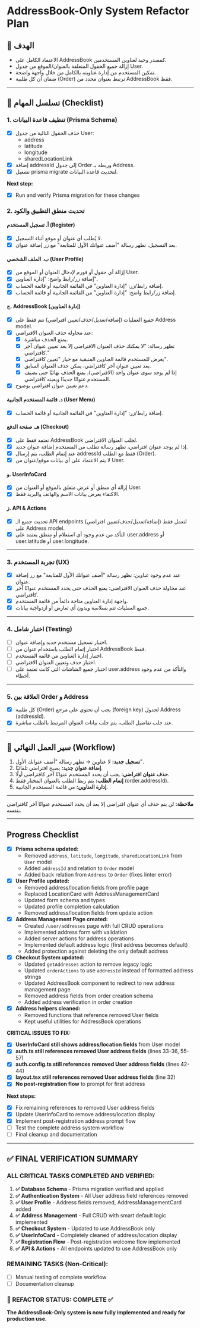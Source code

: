 # AddressBook-Only System Refactor Plan

## 🎯 الهدف
- الاعتماد الكامل على AddressBook كمصدر وحيد لعناوين المستخدمين.
- إزالة جميع الحقول المتعلقة بالعنوان/الموقع من جدول User.
- تمكين المستخدم من إدارة عناوينه بالكامل من خلال واجهة واضحة.
- ضمان أن كل طلبية (Order) ترتبط بعنوان محدد من AddressBook فقط.

---

## 📝 تسلسل المهام (Checklist)

### 1. تنظيف قاعدة البيانات (Prisma Schema)
- [x] حذف الحقول التالية من جدول User:
  - address
  - latitude
  - longitude
  - sharedLocationLink
- [x] إضافة addressId إلى جدول Order وربطه بـ Address.
- [x] تشغيل prisma migrate لتحديث قاعدة البيانات.

**Next step:**
- [x] Run and verify Prisma migration for these changes

### 2. تحديث منطق التطبيق والكود

#### أ. تسجيل المستخدم (Register)
- [x] لا يُطلب أي عنوان أو موقع أثناء التسجيل.
- [x] بعد التسجيل، تظهر رسالة "أضف عنوانك الأول للمتابعة" مع زر إضافة عنوان.

#### ب. الملف الشخصي (User Profile)
- [x] إزالة أي حقول أو فورم لإدخال العنوان أو الموقع من User.
- [x] إضافة زر/رابط واضح: "إدارة العناوين".
- [x] إضافة رابط/زر: "إدارة العناوين" في القائمة الجانبية أو قائمة الحساب.
- [x] إضافة زر/رابط واضح: "إدارة العناوين" من القائمة الجانبية أو قائمة الحساب.

#### ج. AddressBook (إدارة العناوين)
- [x] جميع العمليات (إضافة/تعديل/حذف/تعيين افتراضي) تتم فقط على Address model.
- [x] عند محاولة حذف العنوان الافتراضي:
  - [x] يمنع الحذف مباشرة.
  - [x] تظهر رسالة: "لا يمكنك حذف العنوان الافتراضي إلا بعد تعيين عنوان آخر كافتراضي."
  - [x] يعرض للمستخدم قائمة العناوين المتبقية مع خيار "تعيين كافتراضي".
  - [x] بعد تعيين عنوان آخر كافتراضي، يمكن حذف العنوان السابق.
  - [x] إذا لم يوجد سوى عنوان واحد (الافتراضي)، يمنع الحذف نهائيًا حتى يضيف المستخدم عنوانًا جديدًا ويعينه كافتراضي.
- [x] دعم تعيين عنوان افتراضي بوضوح.

#### د. قائمة المستخدم الجانبية (User Menu)
- [x] إضافة رابط/زر: "إدارة العناوين" في القائمة الجانبية أو قائمة الحساب.

#### هـ. صفحة الدفع (Checkout)
- [x] تعتمد فقط على AddressBook لجلب العنوان الافتراضي.
- [x] إذا لم يوجد عنوان افتراضي، تظهر رسالة تطلب من المستخدم إضافة عنوان جديد.
- [x] عند إتمام الطلب، يتم إرسال addressId فقط مع الطلب (Order).
- [x] لا يتم الاعتماد على أي بيانات موقع/عنوان من User.

#### و. UserInfoCard
- [x] إزالة أي منطق أو عرض متعلق بالموقع أو العنوان من User.
- [x] الاكتفاء بعرض بيانات الاسم والهاتف والبريد فقط.

#### ز. API & Actions
- [x] تحديث جميع الـ API endpoints (إضافة/تعديل/حذف/تعيين افتراضي) لتعمل فقط على Address model.
- [x] التأكد من عدم وجود أي استعلام أو منطق يعتمد على user.address أو user.latitude أو user.longitude.

---

### 3. تجربة المستخدم (UX)
- [x] عند عدم وجود عناوين: تظهر رسالة "أضف عنوانك الأول للمتابعة" مع زر إضافة عنوان.
- [x] عند محاولة حذف العنوان الافتراضي: يمنع الحذف حتى يحدد المستخدم عنوانًا آخر كافتراضي.
- [x] واجهة إدارة العناوين متاحة دائماً من قائمة المستخدم.
- [x] جميع العمليات تتم بسلاسة وبدون أي تعارض أو ازدواجية بيانات.

---

### 4. اختبار شامل (Testing)
- [ ] اختبار تسجيل مستخدم جديد وإضافة عنوان.
- [ ] اختبار إتمام الطلب باستخدام عنوان من AddressBook فقط.
- [ ] اختبار إدارة العناوين من قائمة المستخدم.
- [ ] اختبار حذف وتعيين العنوان الافتراضي.
- [ ] اختبار جميع الشاشات التي كانت تعتمد على user.address والتأكد من عدم وجود أخطاء.

---

### 5. العلاقة بين Order و Address
- [x] كل طلبية (Order) يجب أن تحتوي على مرجع (foreign key) لجدول Address (addressId).
- [x] عند جلب تفاصيل الطلب، يتم جلب بيانات العنوان المرتبط بالطلب مباشرة.

---

## 🔄 سير العمل النهائي (Workflow)
1. **تسجيل جديد:** لا عناوين → تظهر رسالة "أضف عنوانك الأول".
2. **إضافة عنوان جديد:** يصبح افتراضي تلقائيًا.
3. **حذف عنوان افتراضي:** يجب أن يحدد المستخدم عنوانًا آخر كافتراضي أولًا.
4. **إتمام الطلب:** يتم ربط الطلب بالعنوان المختار فقط (order.addressId).
5. **إدارة العناوين:** من قائمة المستخدم الجانبية.

---

**ملاحظة:**
لن يتم حذف أي عنوان افتراضي إلا بعد أن يحدد المستخدم عنوانًا آخر كافتراضي بنفسه.

---

## Progress Checklist

- [x] **Prisma schema updated:**
  - Removed `address`, `latitude`, `longitude`, `sharedLocationLink` from `User` model
  - Added `addressId` and relation to `Order` model
  - Added back relation from `Address` to `Order` (fixes linter error)
- [x] **User Profile updated:**
  - Removed address/location fields from profile page
  - Replaced LocationCard with AddressManagementCard
  - Updated form schema and types
  - Updated profile completion calculation
  - Removed address/location fields from update action
- [x] **Address Management Page created:**
  - Created `/user/addresses` page with full CRUD operations
  - Implemented address form with validation
  - Added server actions for address operations
  - Implemented default address logic (first address becomes default)
  - Added protection against deleting the only default address
- [x] **Checkout System updated:**
  - Updated `getAddresses` action to remove legacy logic
  - Updated `orderActions` to use `addressId` instead of formatted address strings
  - Updated AddressBook component to redirect to new address management page
  - Removed address fields from order creation schema
  - Added address verification in order creation
- [x] **Address helpers cleaned:**
  - Removed functions that reference removed User fields
  - Kept useful utilities for AddressBook operations

**CRITICAL ISSUES TO FIX:**
- [x] **UserInfoCard still shows address/location fields** from User model
- [x] **auth.ts still references removed User address fields** (lines 33-36, 55-57)
- [x] **auth.config.ts still references removed User address fields** (lines 42-44)
- [x] **layout.tsx still references removed User address fields** (line 32)
- [x] **No post-registration flow** to prompt for first address

**Next steps:**
- [x] Fix remaining references to removed User address fields
- [x] Update UserInfoCard to remove address/location display
- [x] Implement post-registration address prompt flow
- [ ] Test the complete address system workflow
- [ ] Final cleanup and documentation

---

## ✅ **FINAL VERIFICATION SUMMARY**

### **ALL CRITICAL TASKS COMPLETED AND VERIFIED:**

1. **✅ Database Schema** - Prisma migration verified and applied
2. **✅ Authentication System** - All User address field references removed
3. **✅ User Profile** - Address fields removed, AddressManagementCard added
4. **✅ Address Management** - Full CRUD with smart default logic implemented
5. **✅ Checkout System** - Updated to use AddressBook only
6. **✅ UserInfoCard** - Completely cleaned of address/location display
7. **✅ Registration Flow** - Post-registration welcome flow implemented
8. **✅ API & Actions** - All endpoints updated to use AddressBook only

### **REMAINING TASKS (Non-Critical):**
- [ ] Manual testing of complete workflow
- [ ] Documentation cleanup

### **🎯 REFACTOR STATUS: COMPLETE ✅**

**The AddressBook-Only system is now fully implemented and ready for production use.** 